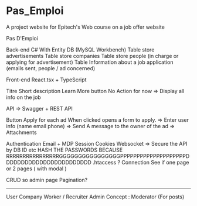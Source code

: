 # Pas_Emploi
A project website for Epitech's Web course on a job offer website


Pas D'Emploi

Back-end
C# With Entity
DB 
(MySQL Workbench)
Table store advertisements
Table store companies
Table store people (in charge or applying for advertisement)
Table Information about a job application (emails sent, people / ad concerned)


Front-end 
React.tsx + TypeScript

Titre
Short description
Learn More button
No Action for now
=> Display all info on the job


API => Swagger + REST API


Button Apply for each ad
When clicked opens a form to apply.
=> Enter user info (name email phone)
=> Send A message to the owner of the ad
=> Attachments 


Authentication
Email + MDP
Session
Cookies
Websocket
=> Secure the API by DB ID etc
HASH THE PASSWORDS BECAUSE RRRRRRRRRRRRRRRRGGGGGGGGGGGGGGGGPPPPPPPPPPPPPPPPPPPPDDDDDDDDDDDDDDDDDDDDDDDD
.htaccess ? 
Connection See if one page or 2 pages ( with modal )


CRUD so admin page
Pagination?





-------------------------------------------------------------------------------------------------------------------
User
Company Worker / Recruiter
Admin
Concept : Moderator (For posts)
